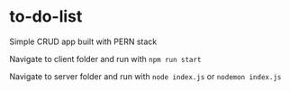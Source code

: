 # to-do-list
Simple CRUD app built with PERN stack

Navigate to client folder and run with `npm run start`

Navigate to server folder and run with `node index.js` or `nodemon index.js`
